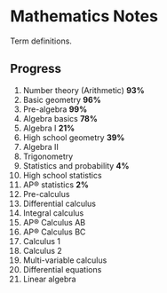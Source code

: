 # Mathematics Notes

Term definitions.

## Progress

1. Number theory (Arithmetic) **93%**
2. Basic geometry **96%**
3. Pre-algebra **99%**
4. Algebra basics **78%**
5. Algebra I **21%**
6. High school geometry **39%**
7. Algebra II
8. Trigonometry
9. Statistics and probability **4%**
10. High school statistics
11. AP®︎ statistics **2%**
12. Pre-calculus
13. Differential calculus
14. Integral calculus
15. AP®︎ Calculus AB
16. AP®︎ Calculus BC
17. Calculus 1
18. Calculus 2
19. Multi-variable calculus
20. Differential equations
21. Linear algebra
